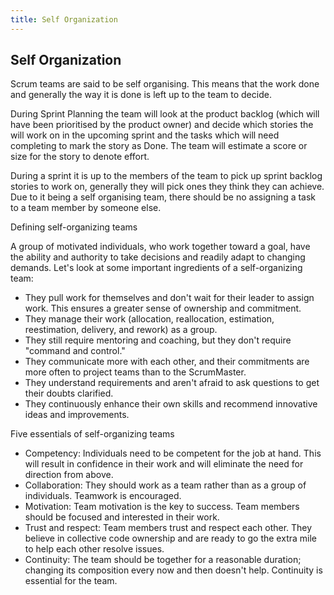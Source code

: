 ```yaml
---
title: Self Organization
---
```

## Self Organization

Scrum teams are said to be self organising. This means that the work done and generally the way it is done is left up to the team to decide.

During Sprint Planning the team will look at the product backlog (which will have been prioritised by the product owner) and decide which stories the will work on in the upcoming sprint and the tasks which will need completing to mark the story as Done. The team will estimate a score or size for the story to denote effort. 

During a sprint it is up to the members of the team to pick up sprint backlog stories to work on, generally they will pick ones they think they can achieve. Due to it being a self organising team, there should be no assigning a task to a team member by someone else.

Defining self-organizing teams

A group of motivated individuals, who work together toward a goal, have the ability and authority to take decisions and readily adapt to changing demands. Let's look at some important ingredients of a self-organizing team:

* They pull work for themselves and don't wait for their leader to assign work. This ensures a greater sense of ownership and commitment.
* They manage their work (allocation, reallocation, estimation, reestimation, delivery, and rework) as a group.
* They still require mentoring and coaching, but they don't require "command and control."
* They communicate more with each other, and their commitments are more often to project teams than to the ScrumMaster.
* They understand requirements and aren't afraid to ask questions to get their doubts clarified.
* They continuously enhance their own skills and recommend innovative ideas and improvements.

Five essentials of self-organizing teams

* Competency: Individuals need to be competent for the job at hand. This will result in confidence in their work and will eliminate the need for direction from above.
* Collaboration: They should work as a team rather than as a group of individuals. Teamwork is encouraged.
* Motivation: Team motivation is the key to success. Team members should be focused and interested in their work.
* Trust and respect: Team members trust and respect each other. They believe in collective code ownership and are ready to go the extra mile to help each other resolve issues.
* Continuity: The team should be together for a reasonable duration; changing its composition every now and then doesn't help. Continuity is essential for the team.
